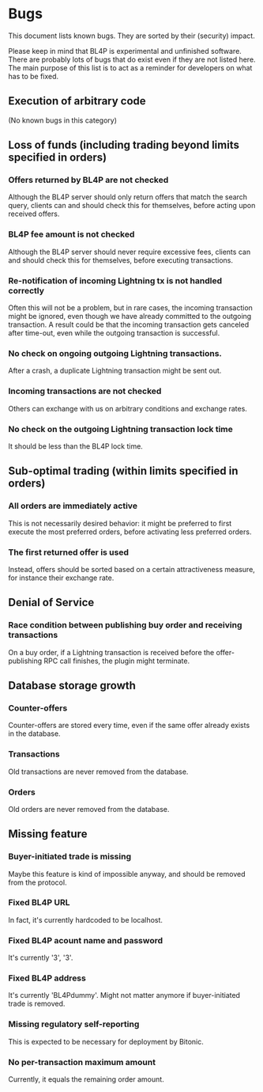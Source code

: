 # Bugs
This document lists known bugs.
They are sorted by their (security) impact.

Please keep in mind that BL4P is experimental and unfinished software.
There are probably lots of bugs that do exist even if they are not listed here.
The main purpose of this list is to act as a reminder for developers on what
has to be fixed.


## Execution of arbitrary code

(No known bugs in this category)


## Loss of funds (including trading beyond limits specified in orders)

### Offers returned by BL4P are not checked
Although the BL4P server should only return offers that match the search query,
clients can and should check this for themselves, before acting upon received
offers.

### BL4P fee amount is not checked
Although the BL4P server should never require excessive fees,
clients can and should check this for themselves, before executing transactions.


### Re-notification of incoming Lightning tx is not handled correctly
Often this will not be a problem, but in rare cases, the incoming transaction
might be ignored, even though we have already committed to the outgoing
transaction.
A result could be that the incoming transaction gets canceled after time-out,
even while the outgoing transaction is successful.


### No check on ongoing outgoing Lightning transactions.
After a crash, a duplicate Lightning transaction might be sent out.


### Incoming transactions are not checked
Others can exchange with us on arbitrary conditions and exchange rates.


### No check on the outgoing Lightning transaction lock time
It should be less than the BL4P lock time.


## Sub-optimal trading (within limits specified in orders)

### All orders are immediately active
This is not necessarily desired behavior: it might be preferred to first
execute the most preferred orders, before activating less preferred orders.

### The first returned offer is used
Instead, offers should be sorted based on a certain attractiveness measure,
for instance their exchange rate.


## Denial of Service

### Race condition between publishing buy order and receiving transactions
On a buy order, if a Lightning transaction is received before the
offer-publishing RPC call finishes, the plugin might terminate.


## Database storage growth

### Counter-offers
Counter-offers are stored every time, even if the same offer already exists in
the database.

### Transactions
Old transactions are never removed from the database.

### Orders
Old orders are never removed from the database.


## Missing feature

### Buyer-initiated trade is missing
Maybe this feature is kind of impossible anyway, and should be removed from the
protocol.


### Fixed BL4P URL
In fact, it's currently hardcoded to be localhost.


### Fixed BL4P acount name and password
It's currently '3', '3'.


### Fixed BL4P address
It's currently 'BL4Pdummy'.
Might not matter anymore if buyer-initiated trade is removed.


### Missing regulatory self-reporting
This is expected to be necessary for deployment by Bitonic.


### No per-transaction maximum amount
Currently, it equals the remaining order amount.

